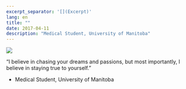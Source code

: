 ```yaml
---
excerpt_separator: '[](Excerpt)'
lang: en
title: ""
date: 2017-04-11
description: "Medical Student, University of Manitoba"
---
```


![](/images/humans-of-medicine/21st-post.jpeg)

“I believe in chasing your dreams and passions, but most importantly, I believe in staying true to yourself.” 

- Medical Student, University of Manitoba